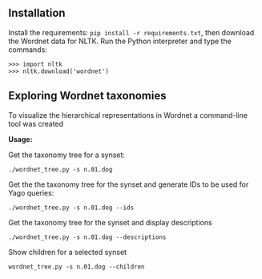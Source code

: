 ## Installation

Install the requirements: `pip install -r requirements.txt`, then download the Wordnet data for NLTK.
Run the Python interpreter and type the commands:

```
>>> import nltk
>>> nltk.download('wordnet')
```


## Exploring Wordnet taxonomies

To visualize the hierarchical representations in Wordnet a command-line tool was created

**Usage:**

Get the taxonomy tree for a synset:

`./wordnet_tree.py -s n.01.dog`

Get the the taxonomy tree for the synset and generate IDs to be used for Yago queries:

`./wordnet_tree.py -s n.01.dog --ids`

Get the taxonomy tree for the synset and display descriptions

`./wordnet_tree.py -s n.01.dog --descriptions`

Show children for a selected synset

`wordnet_tree.py -s n.01.dog --children`